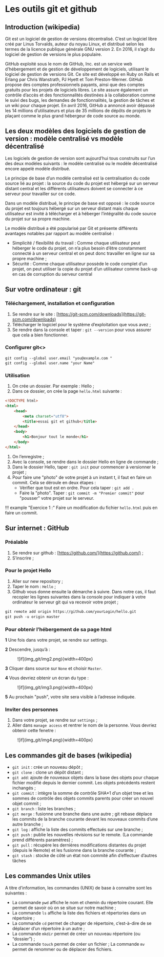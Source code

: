 # Les outils git et github

## Introduction (wikipedia)

Git est un logiciel de gestion de versions décentralisé. C’est un logiciel libre créé par Linus Torvalds,
auteur du noyau Linux, et distribué selon les termes de la licence publique générale GNU version 2. En 2016,
il s’agit du logiciel de gestion de versions le plus populaire.

GitHub exploité sous le nom de GitHub, Inc. est un service web d’hébergement et de gestion de développement de logiciels, utilisant le logiciel de gestion de versions Git. Ce site est développé en Ruby on Rails
et Erlang par Chris Wanstrath, PJ Hyett et Tom Preston-Werner. GitHub propose des comptes professionnels payants, ainsi que des comptes gratuits pour les projets de logiciels libres. Le site assure également un
contrôle d’accès et des fonctionnalités destinées à la collaboration comme le suivi des bugs, les demandes de
fonctionnalités, la gestion de tâches et un wiki pour chaque projet.
En avril 2016, GitHub a annoncé avoir dépassé les 14 millions d’utilisateurs et plus de 35 millions de
dépôts de projets le plaçant comme le plus grand hébergeur de code source au monde.

## Les deux modèles des logiciels de gestion de version : modèle centralisé vs modèle décentralisé

Les logiciels de gestion de version sont aujourd’hui tous construits sur l’un des deux modèles suivants : le modèle centralisé ou le modèle décentralisé encore appelé modèle distribué.

Le principe de base d’un modèle centralisé est la centralisation du code source lié au projet : la source du code du projet est hébergé sur un serveur distant central et les différents utilisateurs doivent se connecter à ce serveur pour travailler sur ce code.

Dans un modèle distribué, le principe de base est opposé : le code source du projet est toujours hébergé sur un serveur distant mais chaque utilisateur est invité à télécharger et à héberger l’intégralité du code source du projet sur sa propre machine.

Le modèle distribué a été popularisé par Git et présente différents avantages notables par rapport au modèle centralisé :

* Simplicité / flexibilité du travail : Comme chaque utilisateur peut héberger le code du projet, on n’a plus besoin d’être constamment connecté à un serveur central et on peut donc travailler en ligne sur sa propre machine ;
* Sécurité : Comme chaque utilisateur possède le code complet d’un projet, on peut utiliser la copie du projet d’un utilisateur comme back-up en cas de corruption du serveur central

## Sur votre ordinateur : git

### Téléchargement, installation et configuration

1. Se rendre sur le site : [https://git-scm.com/downloads](https://git-scm.com/downloads)
2. Télécharger le logiciel pour le système d’exploitation que vous avez ;
3. Se rendre dans la console et taper : `git --version` pour vous assurer que cela a bien fonctionner.

### Configurer git<>

``` console
git config --global user.email "you@example.com "
git config --global user.name "your Name"
```

### Utilisation

1. On crée un dossier. Par exemple : Hello ;
2. Dans ce dossier, on crée la page `hello.html` suivante :

``` html linenums="1"
<!DOCTYPE html>
<html>
    <head>
        <meta charset="utf8">
        <title>essai git et github</title>
    </head>
    <body>
        <h1>Bonjour tout le monde</h1>
    </body>
</html>
```

1. On l’enregistre ;
2. Avec la console, se rendre dans le dossier Hello en ligne de commande ;
3. Dans le dossier Hello, taper : `git init` pour commencer à versionner le projet ;
4. Pour faire une "photo" de votre projet à un instant t, il faut en faire un commit. Cela se déroule en
deux étapes :
   * Vérifier que tout est en ordre. Pour cela taper : `git add .`
   * Faire la "photo". Taper : `git commit -m "Premier commit"` pour "pousser" votre projet sur le serveur.

!!! example "Exercice 1 :"
    Faire un modification du fichier `hello.html` puis en faire un commit.

## Sur internet : GitHub

### Préalable

1. Se rendre sur github : [https://github.com/](https://github.com/) ;
2. S’inscrire ;

### Pour le projet Hello

1. Aller sur new repository ;
2. Taper le nom : `Hello` ;
3. Github vous donne ensuite la démarche à suivre. Dans notre cas, il faut recopier les lignes suivantes dans la console pour indiquer à votre ordinateur le serveur git qui va recevoir votre projet ;

```  html
git remote add origin https://github.com/yourLogin/hello.git 
git push -u origin master
```

### Pour obtenir l’hébergement de sa page html

**1** Une fois dans votre projet, se rendre sur settings.

**2** Descendre, jusqu’à :

<figure markdown>
![if](img_git/img2.png){width=400px}
</figure>

**3** Cliquer dans source sur `None` et choisir `Master`.

**4** Vous devriez obtenir un écran du type :

<figure markdown>
![if](img_git/img3.png){width=400px}
</figure>

**5** Au prochain "push", votre site sera visible à l’adresse indiquée.

### Inviter des personnes

1. Dans votre projet, se rendre sur `settings` ;
2. Aller dans `manage access` et rentrer le nom de la personne. Vous devriez obtenir cette fenetre :

<figure markdown>
![if](img_git/img4.png){width=400px}
</figure>

## Les commandes git de bases (wikipedia)

* `git init` : crée un nouveau dépôt ;
* `git clone` : clone un dépôt distant ;
* `git add`: ajoute de nouveaux objets dans la base des objets pour chaque fichier modifié depuis
le dernier commit. Les objets précédents restent inchangés ;
* `git commit` : intègre la somme de contrôle SHA*1 d’un objet tree et les sommes de contrôle des
objets commits parents pour créer un nouvel objet commit ;
* `git branch` : liste les branches ;
* `git merge` : fusionne une branche dans une autre ; git rebase déplace les commits de la branche
courante devant les nouveaux commits d’une autre branche ;
* `git log` : affiche la liste des commits effectués sur une branche ;
* `git push` : publie les nouvelles révisions sur le remote. (La commande prend différents paramètres) ;
* `git pull` : récupère les dernières modifications distantes du projet (depuis le Remote) et les fusionne
dans la branche courante ;
* `git stash` : stocke de côté un état non commité afin d’effectuer d’autres tâches

## Les commandes Unix utiles

A titre d’information, les commandes (UNIX) de base à connaitre sont les suivantes :

* La commande `pwd` affiche le nom et chemin du répertoire courant. Elle permet de savoir où on se situe sur notre machine ;
* La commande `ls` affiche la liste des fichiers et répertories dans un répertoire ;
* La commande `cd` permet de changer de répertoire, c’est-à-dire de se déplacer d’un répertoire à un autre ;
* La commande `mkdir` permet de créer un nouveau répertoire (ou “dossier”) ;
* La commande `touch` permet de créer un fichier ;
La commande `mv` permet de renommer ou de déplacer des fichiers.